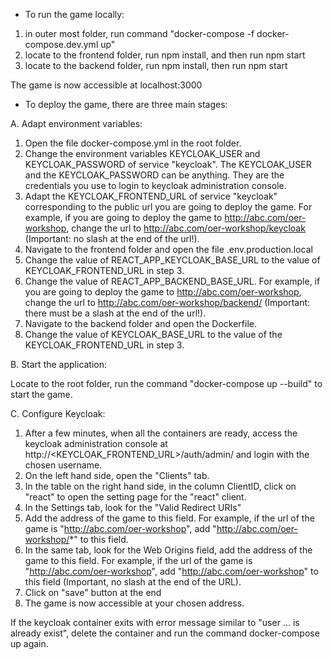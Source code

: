 - To run the game locally:

1. in outer most folder, run command "docker-compose -f docker-compose.dev.yml up"
2. locate to the frontend folder, run npm install, and then run npm start
3. locate to the backend folder, run npm install, then run npm start

The game is now accessible at localhost:3000

- To deploy the game, there are three main stages:

A. Adapt environment variables:

1. Open the file docker-compose.yml in the root folder.
2. Change the environment variables KEYCLOAK_USER and KEYCLOAK_PASSWORD of service "keycloak". The KEYCLOAK_USER and the KEYCLOAK_PASSWORD can be anything. They are the credentials you use to login to keycloak administration console.
3. Adapt the KEYCLOAK_FRONTEND_URL of service "keycloak" corresponding to the public url you are going to deploy the game. For example, if you are going to deploy the game to http://abc.com/oer-workshop, change the url to http://abc.com/oer-workshop/keycloak (Important: no slash at the end of the url!).
4. Navigate to the frontend folder and open the file .env.production.local
5. Change the value of REACT_APP_KEYCLOAK_BASE_URL to the value of KEYCLOAK_FRONTEND_URL in step 3.
6. Change the value of REACT_APP_BACKEND_BASE_URL. For example, if you are going to deploy the game to http://abc.com/oer-workshop, change the url to http://abc.com/oer-workshop/backend/ (Important: there must be a slash at the end of the url!).
6. Navigate to the backend folder and open the Dockerfile.
7. Change the value of KEYCLOAK_BASE_URL to the value of the KEYCLOAK_FRONTEND_URL in step 3.

B. Start the application:

Locate to the root folder, run the command "docker-compose up --build" to start the game.

C. Configure Keycloak:
1. After a few minutes, when all the containers are ready, access the keycloak administration console at  http://<KEYCLOAK_FRONTEND_URL>/auth/admin/ and login with the chosen username.
2. On the left hand side, open the "Clients" tab.
3. In the table on the right hand side, in the column ClientID, click on "react"  to open the setting page for the "react" client.
4. In the Settings tab, look for the "Valid Redirect URIs"
5. Add the address of the game to this field. For example, if the url of the game is "http://abc.com/oer-workshop", add "http://abc.com/oer-workshop/*" to this field.
6. In the same tab, look for the Web Origins field, add the address of the game to this field. For example, if the url of the game is "http://abc.com/oer-workshop", add "http://abc.com/oer-workshop" to this field (Important, no slash at the end of the URL).
7. Click on "save" button at the end
8. The game is now accessible at your chosen address.

If the keycloak container exits with error message similar to "user ... is already exist", delete the container and run the command docker-compose up again.
